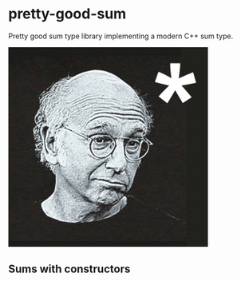 # pretty-good-sum

Pretty good sum type library implementing a modern C++ sum type.

![Image of Larry](images/prettygood.png)

## Sums with constructors

